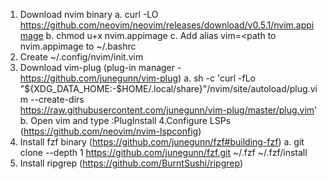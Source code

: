 1. Download nvim binary
    a. curl -LO https://github.com/neovim/neovim/releases/download/v0.5.1/nvim.appimage
    b. chmod u+x nvim.appimage
    c. Add 
        alias vim=<path to nvim.appimage 
       to ~/.bashrc
2. Create ~/.config/nvim/init.vim
3. Download vim-plug (plug-in manager - https://github.com/junegunn/vim-plug)
    a. sh -c 'curl -fLo "${XDG_DATA_HOME:-$HOME/.local/share}"/nvim/site/autoload/plug.vim --create-dirs \
       https://raw.githubusercontent.com/junegunn/vim-plug/master/plug.vim'
    b. Open vim and type :PlugInstall
4.Configure LSPs (https://github.com/neovim/nvim-lspconfig)
5. Install fzf binary (https://github.com/junegunn/fzf#building-fzf)
    a. git clone --depth 1 https://github.com/junegunn/fzf.git ~/.fzf
       ~/.fzf/install
6. Install ripgrep (https://github.com/BurntSushi/ripgrep)

